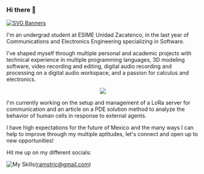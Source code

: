 ### Hi there 👋

[![SVG Banners](https://svg-banners.vercel.app/api?type=typeWriter&text1=Ramón%20E.%20Hernández%20📓&width=800&height=150)](https://github.com/Akshay090/svg-banners)

I'm an undergrad student at ESIME Unidad Zacatenco, in the last year of Communications and Electronics Engineering specializing in Software.

I've shaped myself through multiple personal and academic projects with technical experience in multiple programming languages, 3D modeling software, video recording and editing, digital audio recording and processing on a digital audio workspace, and a passion for calculus and electronics.

<p align="center">
  <a href="https://skillicons.dev">
    <img src="https://skillicons.dev/icons?i=ableton,arduino,matlab" />
  </a>
</p>

I'm currently working on the setup and management of a LoRa server for communication and an article on a PDE solution method to analyze the behavior of human cells in response to external agents.

I have high expectations for the future of Mexico and the many ways I can help to improve through my multiple aptitudes, let's connect and open up to new opportunities!

Hit me up on my different socials:

![My Skills](https://skillicons.dev/icons?i=gmail)(ramstric@gmail.com)

